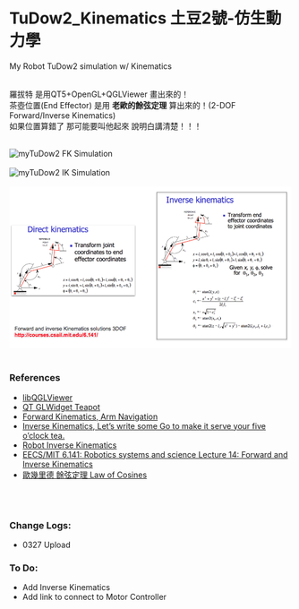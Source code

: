 # TuDow2_Kinematics 土豆2號-仿生動力學
My Robot TuDow2 simulation w/ Kinematics <br/> <br/>

羅拔特 是用QT5+OpenGL+QGLViewer 畫出來的！<br/>
茶壺位置(End Effector) 是用 __老歐的餘弦定理__ 算出來的！(2-DOF Forward/Inverse Kinematics)<br/>
如果位置算錯了 那可能要叫他起來 說明白講清楚！！！<br/><br/>
 
![myTuDow2 FK Simulation](gif/FK0403.gif)  <br/><br/>
![myTuDow2 IK Simulation](gif/IK0403.gif)  <br/><br/>
![EECS/MIT 6.141:Solutions for Kinematics 3DoF](gif/FK_IK_3DoF.png)<br/> 
<br/>
 
### References
  - [libQGLViewer](http://libqglviewer.com/)
  - [QT GLWidget Teapot](https://github.com/WispProxy/OpenGL-Teapot-based-on-Qt-Cpp)
  - [Forward Kinematics, Arm Navigation](https://pythonrobotics.readthedocs.io/en/latest/modules/arm_navigation.html)
  - [Inverse Kinematics, Let’s write some Go to make it serve your five o’clock tea.](https://appliedgo.net/roboticarm/)
  - [Robot Inverse Kinematics](https://www.learnaboutrobots.com/inverseKinematics.htm)
  - [EECS/MIT 6.141: Robotics systems and science Lecture 14: Forward and Inverse Kinematics](https://www.academia.edu/9165706/Forward_and_inverse_Kinematics_complete_solutions_3DOF_good_reference_for_CrustCrawler_Smart_Arm_Users_)
  - [歐幾里德 餘弦定理 Law of Cosines](https://en.wikipedia.org/wiki/Law_of_cosines)
  
  <br/>
  <br/>

### Change Logs:
  - 0327 Upload
  
### To Do:
  - Add Inverse Kinematics
  - Add link to connect to Motor Controller
